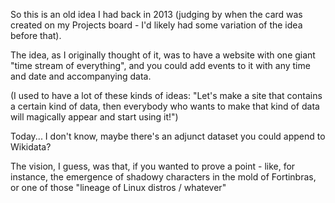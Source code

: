 So this is an old idea I had back in 2013 (judging by when the card was created on my Projects board - I'd likely had some variation of the idea before that).

The idea, as I originally thought of it, was to have a website with one giant "time stream of everything", and you could add events to it with any time and date and accompanying data.

(I used to have a lot of these kinds of ideas: "Let's make a site that contains a certain kind of data, then everybody who wants to make that kind of data will magically appear and start using it!")

Today... I don't know, maybe there's an adjunct dataset you could append to Wikidata?

The vision, I guess, was that, if you wanted to prove a point - like, for instance, the emergence of shadowy characters in the mold of Fortinbras, or one of those "lineage of Linux distros / whatever"
